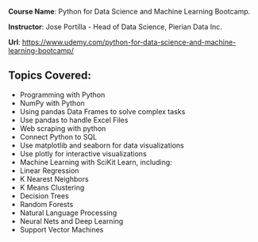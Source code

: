 __Course Name__: Python for Data Science and Machine Learning Bootcamp.

__Instructor__: Jose Portilla - Head of Data Science, Pierian Data Inc.

__Url__: https://www.udemy.com/python-for-data-science-and-machine-learning-bootcamp/

Topics Covered:
---------------
- Programming with Python
- NumPy with Python
- Using pandas Data Frames to solve complex tasks
- Use pandas to handle Excel Files
- Web scraping with python
- Connect Python to SQL
- Use matplotlib and seaborn for data visualizations
- Use plotly for interactive visualizations
- Machine Learning with SciKit Learn, including:
- Linear Regression
- K Nearest Neighbors
- K Means Clustering
- Decision Trees
- Random Forests
- Natural Language Processing
- Neural Nets and Deep Learning
- Support Vector Machines
